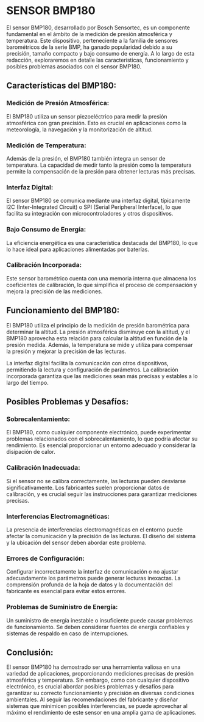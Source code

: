 # SENSOR BMP180
El sensor BMP180, desarrollado por Bosch Sensortec, es un componente fundamental en el ámbito de la medición de presión atmosférica y temperatura. Este dispositivo, perteneciente a la 
familia de sensores barométricos de la serie BMP, ha ganado popularidad debido a su precisión, tamaño compacto y bajo consumo de energía. A lo largo de esta redacción, exploraremos en 
detalle las características, funcionamiento y posibles problemas asociados con el sensor BMP180.

## Características del BMP180:

### Medición de Presión Atmosférica:
El BMP180 utiliza un sensor piezoeléctrico para medir la presión atmosférica con gran precisión. Esto es crucial en aplicaciones como la meteorología, la navegación y la monitorización
de altitud.

### Medición de Temperatura:
Además de la presión, el BMP180 también integra un sensor de temperatura. La capacidad de medir tanto la presión como la temperatura permite la compensación de la presión para obtener 
lecturas más precisas.

### Interfaz Digital:
El sensor BMP180 se comunica mediante una interfaz digital, típicamente I2C (Inter-Integrated Circuit) o SPI (Serial Peripheral Interface), lo que facilita su integración con 
microcontroladores y otros dispositivos.

### Bajo Consumo de Energía:
La eficiencia energética es una característica destacada del BMP180, lo que lo hace ideal para aplicaciones alimentadas por baterías.

### Calibración Incorporada:
Este sensor barométrico cuenta con una memoria interna que almacena los coeficientes de calibración, lo que simplifica el proceso de compensación y mejora la precisión de las mediciones.

## Funcionamiento del BMP180:

El BMP180 utiliza el principio de la medición de presión barométrica para determinar la altitud. La presión atmosférica disminuye con la altitud, y el BMP180 aprovecha esta relación para 
calcular la altitud en función de la presión medida. Además, la temperatura se mide y utiliza para compensar la presión y mejorar la precisión de las lecturas.

La interfaz digital facilita la comunicación con otros dispositivos, permitiendo la lectura y configuración de parámetros. La calibración incorporada garantiza que las mediciones sean más 
precisas y estables a lo largo del tiempo.

## Posibles Problemas y Desafíos:

### Sobrecalentamiento:
El BMP180, como cualquier componente electrónico, puede experimentar problemas relacionados con el sobrecalentamiento, lo que podría afectar su rendimiento. Es esencial proporcionar un 
entorno adecuado y considerar la disipación de calor.

### Calibración Inadecuada:
Si el sensor no se calibra correctamente, las lecturas pueden desviarse significativamente. Los fabricantes suelen proporcionar datos de calibración, y es crucial seguir las instrucciones 
para garantizar mediciones precisas.

### Interferencias Electromagnéticas:
La presencia de interferencias electromagnéticas en el entorno puede afectar la comunicación y la precisión de las lecturas. El diseño del sistema y la ubicación del sensor deben abordar 
este problema.

### Errores de Configuración:
Configurar incorrectamente la interfaz de comunicación o no ajustar adecuadamente los parámetros puede generar lecturas inexactas. La comprensión profunda de la hoja de datos y la 
documentación del fabricante es esencial para evitar estos errores.

### Problemas de Suministro de Energía:
Un suministro de energía inestable o insuficiente puede causar problemas de funcionamiento. Se deben considerar fuentes de energía confiables y sistemas de respaldo en caso de interrupciones.

## Conclusión:

El sensor BMP180 ha demostrado ser una herramienta valiosa en una variedad de aplicaciones, proporcionando mediciones precisas de presión atmosférica y temperatura. Sin embargo, como con 
cualquier dispositivo electrónico, es crucial abordar posibles problemas y desafíos para garantizar su correcto funcionamiento y precisión en diversas condiciones ambientales. Al seguir 
las recomendaciones del fabricante y diseñar sistemas que minimicen posibles interferencias, se puede aprovechar al máximo el rendimiento de este sensor en una amplia gama de aplicaciones.

